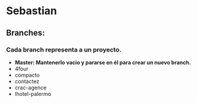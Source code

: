 <h1>Sebastian</h1>


<h2>Branches:</h2>
<h3>Cada branch representa a un proyecto.</h3>

<ul>
    <li><b>Master: Mantenerlo vacio y pararse en él para crear un nuevo branch.</b></li>
    <li>4four</li>
    <li>compacto</li>
    <li>contactez</li>
    <li>crac-agence</li>
    <li>lhotel-palermo</li>
</ul>